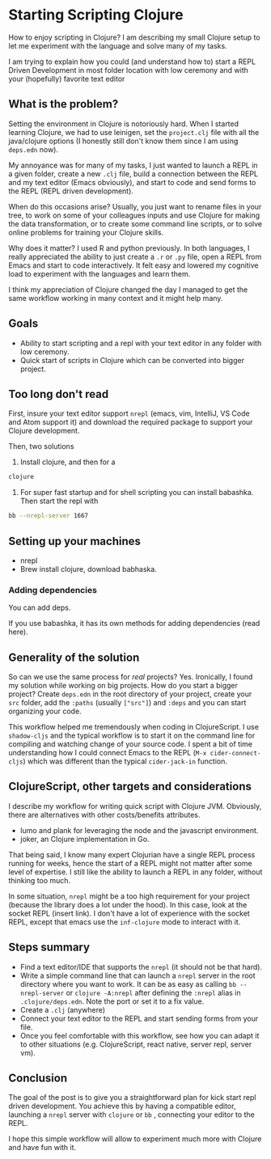 # Starting Scripting Clojure

How to enjoy scripting in Clojure? I am describing my small Clojure
setup to let me experiment with the language and solve many of my tasks.

I am trying to explain how you could (and understand how to) start a
REPL Driven Development in most folder location with low ceremony and
with your (hopefully) favorite text editor

## What is the problem?

Setting the environment in Clojure is notoriously hard. When I started
learning Clojure, we had to use leinigen, set the `project.clj` file
with all the java/clojure options (I honestly still don't know them
since I am using `deps.edn` now).

My annoyance was for many of my tasks, I just wanted to launch a REPL in
a given folder, create a new `.clj` file, build a connection between the
REPL and my text editor (Emacs obviously), and start to code and send
forms to the REPL (REPL driven development).

When do this occasions arise? Usually, you just want to rename files in
your tree, to work on some of your colleagues inputs and use Clojure for
making the data transformation, or to create some command line scripts,
or to solve online problems for training your Clojure skills.

Why does it matter? I used R and python previously. In both languages, I
really appreciated the ability to just create a `.r` or `.py` file, open
a REPL from Emacs and start to code interactively. It felt easy and
lowered my cognitive load to experiment with the languages and learn
them.

I think my appreciation of Clojure changed the day I managed to get the
same workflow working in many context and it might help many.

## Goals

  - Ability to start scripting and a repl with your text editor in any
    folder with low ceremony.
  - Quick start of scripts in Clojure which can be converted into bigger
    project.

## Too long don't read

First, insure your text editor support `nrepl` (emacs, vim, IntelliJ, VS
Code and Atom support it) and download the required package to support
your Clojure development.

Then, two solutions

1.  Install clojure, and then for a

<!-- end list -->

``` bash
clojure
```

1.  For super fast startup and for shell scripting you can install
    babashka. Then start the repl with

<!-- end list -->

``` bash
bb --nrepl-server 1667
```

## Setting up your machines

  - nrepl
  - Brew install clojure, download babhaska.

### Adding dependencies

You can add deps.

If you use babashka, it has its own methods for adding dependencies
(read here).

## Generality of the solution

So can we use the same process for *real* projects? Yes. Ironically, I
found my solution while working on big projects. How do you start a
bigger project? Create `deps.edn` in the root directory of your project,
create your `src` folder, add the `:paths` (usually `["src"]`) and
`:deps` and you can start organizing your code.

This workflow helped me tremendously when coding in ClojureScript. I use
`shadow-cljs` and the typical workflow is to start it on the command
line for compiling and watching change of your source code. I spent a
bit of time understanding how I could connect Emacs to the REPL (`M-x
cider-connect-cljs`) which was different than the typical
`cider-jack-in` function.

## ClojureScript, other targets and considerations

I describe my workflow for writing quick script with Clojure JVM.
Obviously, there are alternatives with other costs/benefits attributes.

  - lumo and plank for leveraging the node and the javascript
    environment.
  - joker, an Clojure implementation in Go.

That being said, I know many expert Clojurian have a single REPL process
running for weeks, hence the start of a REPL might not matter after some
level of expertise. I still like the ability to launch a REPL in any
folder, without thinking too much.

In some situation, `nrepl` might be a too high requirement for your
project (because the library does a lot under the hood). In this case,
look at the socket REPL (insert link). I don't have a lot of experience
with the socket REPL, except that emacs use the `inf-clojure` mode to
interact with it.

## Steps summary

  - Find a text editor/IDE that supports the `nrepl` (it should not be
    that hard).
  - Write a simple command line that can launch a `nrepl` server in the
    root directory where you want to work. It can be as easy as calling
    `bb
        --nrepl-server` or `clojure -A:nrepl` after defining the `:nrepl`
    alias in `.clojure/deps.edn`. Note the port or set it to a fix
    value.
  - Create a `.clj` (anywhere)
  - Connect your text editor to the REPL and start sending forms from
    your file.
  - Once you feel comfortable with this workflow, see how you can adapt
    it to other situations (e.g. ClojureScript, react native, server
    repl, server vm).

## Conclusion

The goal of the post is to give you a straightforward plan for kick
start repl driven development. You achieve this by having a compatible
editor, launching a `nrepl` server with `clojure` or `bb` , connecting
your editor to the REPL.

I hope this simple workflow will allow to experiment much more with
Clojure and have fun with it.
